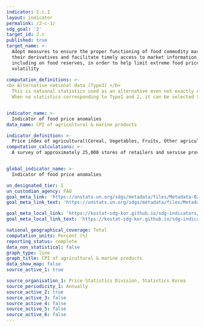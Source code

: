 ```yaml
---
indicator: 2.c.1
layout: indicator
permalink: /2-c-1/
sdg_goal: '2'
target_id: 2.c
published: true
target_name: >-
  Adopt measures to ensure the proper functioning of food commodity markets and
  their derivatives and facilitate timely access to market information,
  including on food reserves, in order to help limit extreme food price
  volatility
  
computation_definitions: >-
<b> Alternative national data (Type3) </b>   
  This is national statistics used as an alternative even not exactly corresponding to UN SDGs indicators. 
  When no statistics corresponding to Type1 and 2, it can be selected through consultation with the concerned agencies.


indicator_name: >-
  Indicator of food price anomalies
data_name: CPI of agricultural & marine products

indicator_definition: >-
  Price index of agricultural(Cereal, Vegetables, Fruits, Other agricultural products), livestock and marine products
computation_calculations: >-
  A survey of approximately 25,000 stores of retailers and servise providers; approximately 10,800 tenant households


global_indicator_name: >-
  Indicator of food price anomalies

un_designated_tier: I
un_custodian_agency: FAO
goal_meta_link: 'https://unstats.un.org/sdgs/metadata/files/Metadata-02-0c-01.pdf'
goal_meta_link_text: 'https://unstats.un.org/sdgs/metadata/files/Metadata-02-0c-01.pdf'

goal_meta_local_link: 'https://kostat-sdg-kor.github.io/sdg-indicators/public/data/Metadata-02-0c-01_ENG.pdf'
goal_meta_local_link_text: 'https://kostat-sdg-kor.github.io/sdg-indicators/public/data/Metadata-02-0c-01_ENG.pdf'

national_geographical_coverage: Total
computation_units: Percent (%)
reporting_status: complete
data_non_statistical: false
graph_type: line
graph_title: CPI of agricultural & marine products
data_show_map: false
source_active_1: true

source_organisation_1: Price Statistics Division, Statistics Korea
source_periodicity_1: Annually
source_active_2: true
source_active_3: false
source_active_4: false
source_active_5: false
source_active_6: false
---
```

